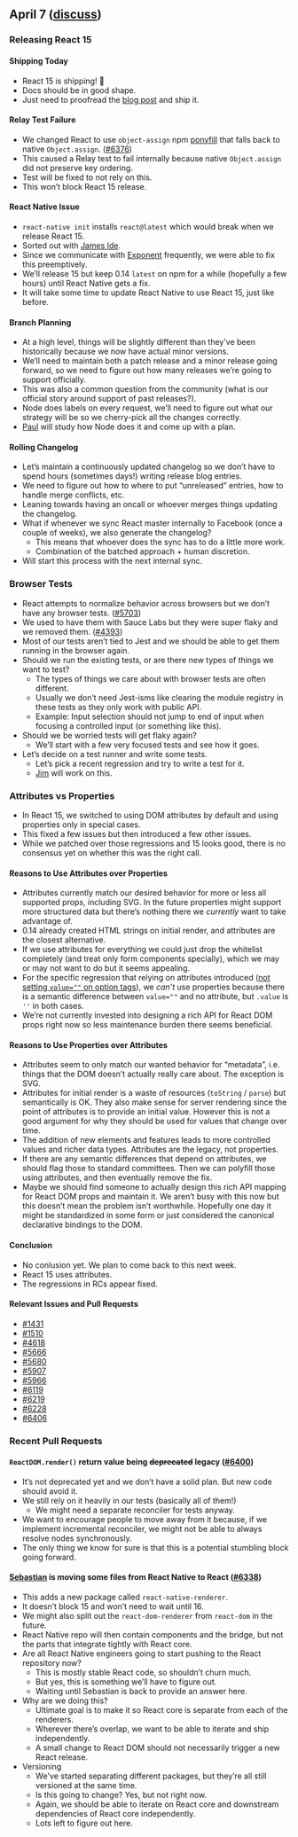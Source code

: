 ## April 7 ([discuss](https://github.com/reactjs/core-notes/pull/3))

### Releasing React 15

#### Shipping Today

* React 15 is shipping! 🎉
* Docs should be in good shape.
* Just need to proofread the [blog post](https://github.com/facebook/react/pull/6396) and ship it.

#### Relay Test Failure

* We changed React to use `object-assign` npm [ponyfill](https://ponyfoo.com/articles/polyfills-or-ponyfills) that falls back to native `Object.assign`. ([#6376](https://github.com/facebook/react/pull/6376))
* This caused a Relay test to fail internally because native `Object.assign` did not preserve key ordering.
* Test will be fixed to not rely on this.
* This won’t block React 15 release.

#### React Native Issue

* `react-native init` installs `react@latest` which would break when we release React 15.
* Sorted out with [James Ide](https://twitter.com/ji).
* Since we communicate with [Exponent](https://twitter.com/exponentjs) frequently, we were able to fix this preemptively.
* We’ll release 15 but keep 0.14 `latest` on npm for a while (hopefully a few hours) until React Native gets a fix.
* It will take some time to update React Native to use React 15, just like before.

#### Branch Planning

* At a high level, things will be slightly different than they’ve been historically because we now have actual minor versions.
* We’ll need to maintain both a patch release and a minor release going forward, so we need to figure out how many releases we’re going to support officially.
* This was also a common question from the community (what is our official story around support of past releases?).
* Node does labels on every request, we’ll need to figure out what our strategy will be so we cherry-pick all the changes correctly.
* [Paul](https://twitter.com/zpao) will study how Node does it and come up with a plan.

#### Rolling Changelog

* Let’s maintain a continuously updated changelog so we don’t have to spend hours (sometimes days!) writing release blog entries.
* We need to figure out how to where to put “unreleased” entries, how to handle merge conflicts, etc.
* Leaning towards having an oncall or whoever merges things updating the changelog.
* What if whenever we sync React master internally to Facebook (once a couple of weeks), we also generate the changelog?
  * This means that whoever does the sync has to do a little more work.
  * Combination of the batched approach + human discretion.
* Will start this process with the next internal sync.

### Browser Tests

* React attempts to normalize behavior across browsers but we don’t have any browser tests. ([#5703](https://github.com/facebook/react/issues/5703))
* We used to have them with Sauce Labs but they were super flaky and we removed them. ([#4393](https://github.com/facebook/react/pull/4393))
* Most of our tests aren’t tied to Jest and we should be able to get them running in the browser again.
* Should we run the existing tests, or are there new types of things we want to test?
  * The types of things we care about with browser tests are often different.
  * Usually we don’t need Jest-isms like clearing the module registry in these tests as they only work with public API.
  * Example: Input selection should not jump to end of input when focusing a controlled input (or something like this).
* Should we be worried tests will get flaky again?
  * We’ll start with a few very focused tests and see how it goes.
* Let’s decide on a test runner and write some tests.
  * Let’s pick a recent regression and try to write a test for it.
  * [Jim](https://github.com/jimfb) will work on this.


### Attributes vs Properties

* In React 15, we switched to using DOM attributes by default and using properties only in special cases.
* This fixed a few issues but then introduced a few other issues.
* While we patched over those regressions and 15 looks good, there is no consensus yet on whether this was the right call.

#### Reasons to Use Attributes over Properties

* Attributes currently match our desired behavior for more or less all supported props, including SVG. In the future properties might support more structured data but there’s nothing there we _currently_ want to take advantage of.
* 0.14 already created HTML strings on initial render, and attributes are the closest alternative.
* If we use attributes for everything we could just drop the whitelist completely (and treat only form components specially), which we may or may not want to do but it seems appealing.
* For the specific regression that relying on attributes introduced ([not setting `value=""` on option tags](https://github.com/facebook/react/issues/6219)), we _can’t_ use properties because there is a semantic difference between `value=""` and no attribute, but `.value` is `''` in both cases.
* We’re not currently invested into designing a rich API for React DOM props right now so less maintenance burden there seems beneficial.

#### Reasons to Use Properties over Attributes

* Attributes seem to only match our wanted behavior for “metadata”, i.e. things that the DOM doesn’t actually really care about. The exception is SVG.
* Attributes for initial render is a waste of resources (`toString` / `parse`) but semantically is OK. They also make sense for server rendering since the point of attributes is to provide an initial value. However this is not a good argument for why they should be used for values that change over time.
* The addition of new elements and features leads to more controlled values and richer data types. Attributes are the legacy, not properties.
* If there are any semantic differences that depend on attributes, we should flag those to standard committees. Then we can polyfill those using attributes, and then eventually remove the fix.
* Maybe we should find someone to actually design this rich API mapping for React DOM props and maintain it. We aren’t busy with this now but this doesn’t mean the problem isn’t worthwhile. Hopefully one day it might be standardized in some form or just considered the canonical declarative bindings to the DOM.

#### Conclusion

* No conlusion yet. We plan to come back to this next week.
* React 15 uses attributes.
* The regressions in RCs appear fixed.

#### Relevant Issues and Pull Requests

* [#1431](https://github.com/facebook/react/issues/1431)
* [#1510](https://github.com/facebook/react/pull/1510)
* [#4618](https://github.com/facebook/react/issues/4618)
* [#5666](https://github.com/facebook/react/pull/5666)
* [#5680](https://github.com/facebook/react/pull/5680)
* [#5907](https://github.com/facebook/react/pull/5907)
* [#5966](https://github.com/facebook/react/issues/5966)
* [#6119](https://github.com/facebook/react/issues/6119)
* [#6219](https://github.com/facebook/react/issues/6219)
* [#6228](https://github.com/facebook/react/pull/6228)
* [#6406](https://github.com/facebook/react/pull/6406)

### Recent Pull Requests

#### `ReactDOM.render()` return value being <s>deprecated</s> legacy ([#6400](https://github.com/facebook/react/pull/6400))

* It’s not deprecated yet and we don’t have a solid plan. But new code should avoid it.
* We still rely on it heavily in our tests (basically all of them!)
  * We might need a separate reconciler for tests anyway.
* We want to encourage people to move away from it because, if we implement incremental reconciler, we might not be able to always resolve nodes synchronously.
* The only thing we know for sure is that this is a potential stumbling block going forward.

#### [Sebastian](https://twitter.com/sebmarkbage) is moving some files from React Native to React ([#6338](https://github.com/facebook/react/pull/6338))

* This adds a new package called `react-native-renderer`.
* It doesn’t block 15 and won’t need to wait until 16.
* We might also split out the `react-dom-renderer` from `react-dom` in the future.
* React Native repo will then contain components and the bridge, but not the parts that integrate tightly with React core.
* Are all React Native engineers going to start pushing to the React repository now?
  * This is mostly stable React code, so shouldn’t churn much.
  * But yes, this is something we’ll have to figure out.
  * Waiting until Sebastian is back to provide an answer here.
* Why are we doing this?
  * Ultimate goal is to make it so React core is separate from each of the renderers.
  * Wherever there’s overlap, we want to be able to iterate and ship independently.
  * A small change to React DOM should not necessarily trigger a new React release.
* Versioning
  * We've started separating different packages, but they’re all still versioned at the same time.
  * Is this going to change? Yes, but not right now.
  * Again, we should be able to iterate on React core and downstream dependencies of React core independently.
  * Lots left to figure out here.
